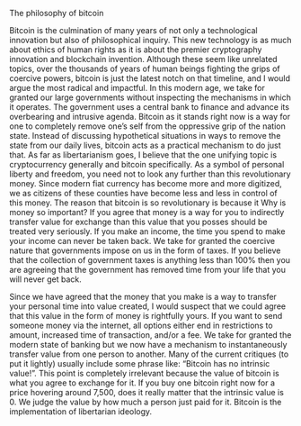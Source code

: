 The philosophy of bitcoin

Bitcoin is the culmination of many years of not only a technological innovation but also of philosophical inquiry. This new technology is as much about ethics of human rights as it is about the premier cryptography innovation and blockchain invention. Although these seem like unrelated topics, over the thousands of years of human beings fighting the grips of coercive powers, bitcoin is just the latest notch on that timeline, and I would argue the most radical and impactful. In this modern age, we take for granted our large governments without inspecting the mechanisms in which it operates. The government uses a central bank to finance and advance its overbearing and intrusive agenda. Bitcoin as it stands right now is a way for one to completely remove one’s self from the oppressive grip of the nation state. Instead of discussing hypothetical situations in ways to remove the state from our daily lives, bitcoin acts as a practical mechanism to do just that. As far as libertarianism goes, I believe that the one unifying topic is cryptocurrency generally and bitcoin specifically. As a symbol of personal liberty and freedom, you need not to look any further than this revolutionary money. Since modern fiat currency has become more and more digitized, we as citizens of these counties have become less and less in control of this money. The reason that bitcoin is so revolutionary is because it Why is money so important? If you agree that money is a way for you to indirectly transfer value for exchange than this value that you posses should be treated very seriously. If you make an income, the time you spend to make your income can never be taken back. We take for granted the coercive nature that governments impose on us in the form of taxes. If you believe that the collection of government taxes is anything less than 100% then you are agreeing that the government has removed time from your life that you will never get back.

Since we have agreed that the money that you make is a way to transfer your personal time into value created, I would suspect that we could agree that this value in the form of money is rightfully yours. If you want to send someone money via the internet, all options either end in restrictions to amount, increased time of transaction, and/or a fee. We take for granted the modern state of banking but we now have a mechanism to instantaneously transfer value from one person to another. Many of the current critiques (to put it lightly) usually include some phrase like: “Bitcoin has no intrinsic value!”. This point is completely irrelevant because the value of bitcoin is what you agree to exchange for it. If you buy one bitcoin right now for a price hovering around 7,500, does it really matter that the intrinsic value is 0. We judge the value by how much a person just paid for it.
Bitcoin is the implementation of libertarian ideology.
